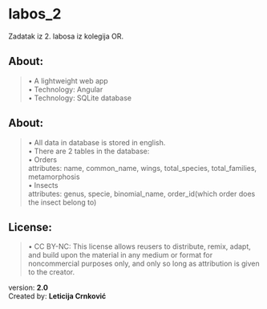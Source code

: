 # labos_2
Zadatak iz 2. labosa iz kolegija OR.

## About:<br />
>• A lightweight web app<br />
• Technology: Angular<br />
• Technology: SQLite database<br />

## About:<br />
>• All data in database is stored in english.<br />
• There are 2 tables in the database:<br />
  • Orders<br />
    attributes: name, common_name, wings, total_species, total_families, metamorphosis<br />
  • Insects<br />
    attributes: genus, specie, binomial_name, order_id(which order does the insect belong to)<br />

## License:<br />
>• CC BY-NC: This license allows reusers to distribute, remix, 
  adapt, and build upon the material in any medium or format for noncommercial purposes only, 
  and only so long as attribution is given to the creator. 


version: **2.0**<br />
Created by: **Leticija Crnković**<br />
